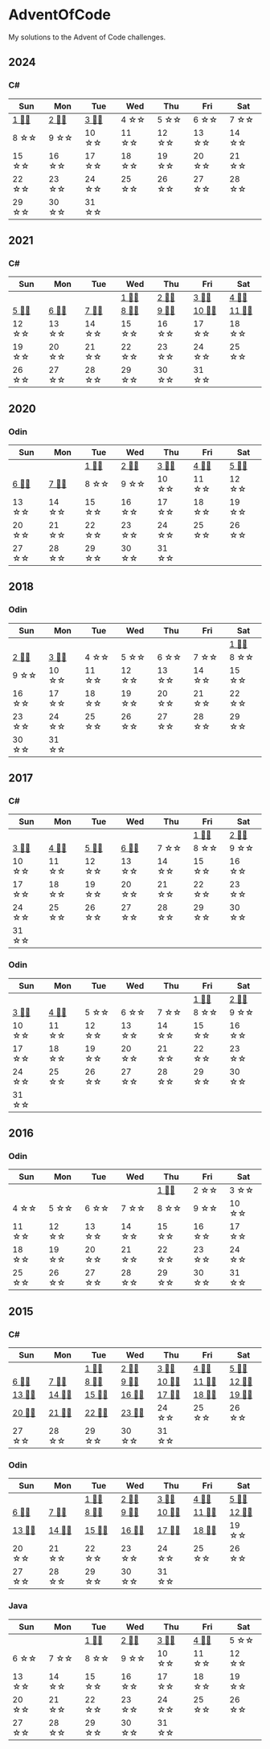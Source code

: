 # AdventOfCode
My solutions to the Advent of Code challenges.

## 2024
### C#
|Sun|Mon|Tue|Wed|Thu|Fri|Sat|
|---|---|---|---|---|---|---|
|[1 🌟🌟][2024d1csharp]|[2 🌟🌟][2024d2csharp]|[3 🌟🌟][2024d3csharp]|4 ☆☆|5 ☆☆|6 ☆☆|7 ☆☆|
8 ☆☆|9 ☆☆|10 ☆☆|11 ☆☆|12 ☆☆|13 ☆☆|14 ☆☆|
15 ☆☆|16 ☆☆|17 ☆☆|18 ☆☆|19 ☆☆|20 ☆☆|21 ☆☆|
22 ☆☆|23 ☆☆|24 ☆☆|25 ☆☆|26 ☆☆|27 ☆☆|28 ☆☆|
29 ☆☆|30 ☆☆|31 ☆☆|

[2024d1csharp]: https://github.com/SyndaKitty/AdventOfCode/blob/master/2024/C%23/day01/Program.cs
[2024d2csharp]: https://github.com/SyndaKitty/AdventOfCode/blob/master/2024/C%23/day02/Program.cs
[2024d3csharp]: https://github.com/SyndaKitty/AdventOfCode/blob/master/2024/C%23/day03/Program.cs

## 2021
### C#
|Sun|Mon|Tue|Wed|Thu|Fri|Sat|
|---|---|---|---|---|---|---|
||||[1 🌟🌟][2021d1csharp]|[2 🌟🌟][2021d2csharp]|[3 🌟🌟][2021d3csharp]|[4 🌟🌟][2021d4csharp]|
[5 🌟🌟][2021d5csharp]|[6 🌟🌟][2021d6csharp]|[7 🌟🌟][2021d7csharp]|[8 🌟🌟][2021d8csharp]|[9 🌟🌟][2021d9csharp]|[10 🌟🌟][2021d10csharp]|[11 🌟🌟][2021d11csharp]|
12 ☆☆|13 ☆☆|14 ☆☆|15 ☆☆|16 ☆☆|17 ☆☆|18 ☆☆|
19 ☆☆|20 ☆☆|21 ☆☆|22 ☆☆|23 ☆☆|24 ☆☆|25 ☆☆|
26 ☆☆|27 ☆☆|28 ☆☆|29 ☆☆|30 ☆☆|31 ☆☆|

[2021d1csharp]: https://github.com/SyndaKitty/AdventOfCode/blob/master/2021/C%23/day01/Program.cs
[2021d2csharp]: https://github.com/SyndaKitty/AdventOfCode/blob/master/2021/C%23/day02/Program.cs
[2021d3csharp]: https://github.com/SyndaKitty/AdventOfCode/blob/master/2021/C%23/day03/Program.cs
[2021d4csharp]: https://github.com/SyndaKitty/AdventOfCode/blob/master/2021/C%23/day04/Program.cs
[2021d5csharp]: https://github.com/SyndaKitty/AdventOfCode/blob/master/2021/C%23/day05/Program.cs
[2021d6csharp]: https://github.com/SyndaKitty/AdventOfCode/blob/master/2021/C%23/day06/Program.cs
[2021d7csharp]: https://github.com/SyndaKitty/AdventOfCode/blob/master/2021/C%23/day07/Program.cs
[2021d8csharp]: https://github.com/SyndaKitty/AdventOfCode/blob/master/2021/C%23/day08/Program.cs
[2021d9csharp]: https://github.com/SyndaKitty/AdventOfCode/blob/master/2021/C%23/day09/Program.cs
[2021d10csharp]: https://github.com/SyndaKitty/AdventOfCode/blob/master/2021/C%23/day10/Program.cs
[2021d11csharp]: https://github.com/SyndaKitty/AdventOfCode/blob/master/2021/C%23/day11/Program.cs

## 2020
### Odin
|Sun|Mon|Tue|Wed|Thu|Fri|Sat|
|---|---|---|---|---|---|---|
|||[1 🌟🌟][2020d1Odin]|[2 🌟🌟][2020d2Odin]|[3 🌟🌟][2020d3Odin]|[4 🌟🌟][2020d4Odin]|[5 🌟🌟][2020d5Odin]|
[6 🌟🌟][2020d6Odin]|[7 🌟🌟][2020d7Odin]|8 ☆☆|9 ☆☆|10 ☆☆|11 ☆☆|12 ☆☆|
13 ☆☆|14 ☆☆|15 ☆☆|16 ☆☆|17 ☆☆|18 ☆☆|19 ☆☆|
20 ☆☆|21 ☆☆|22 ☆☆|23 ☆☆|24 ☆☆|25 ☆☆|26 ☆☆|
27 ☆☆|28 ☆☆|29 ☆☆|30 ☆☆|31 ☆☆|

[2020d1Odin]: https://github.com/SyndaKitty/AdventOfCode/blob/master/2020/Odin/day01.odin
[2020d2Odin]: https://github.com/SyndaKitty/AdventOfCode/blob/master/2020/Odin/day02.odin
[2020d3Odin]: https://github.com/SyndaKitty/AdventOfCode/blob/master/2020/Odin/day03.odin
[2020d4Odin]: https://github.com/SyndaKitty/AdventOfCode/blob/master/2020/Odin/day04.odin
[2020d5Odin]: https://github.com/SyndaKitty/AdventOfCode/blob/master/2020/Odin/day05.odin
[2020d6Odin]: https://github.com/SyndaKitty/AdventOfCode/blob/master/2020/Odin/day06.odin
[2020d7Odin]: https://github.com/SyndaKitty/AdventOfCode/blob/master/2020/Odin/day07.odin

## 2018
### Odin
|Sun|Mon|Tue|Wed|Thu|Fri|Sat|
|---|---|---|---|---|---|---|
|||||||[1 🌟🌟][2018d1Odin]|
[2 🌟🌟][2018d2Odin]|[3 🌟🌟][2018d3Odin]|4 ☆☆|5 ☆☆|6 ☆☆|7 ☆☆|8 ☆☆|
9 ☆☆|10 ☆☆|11 ☆☆|12 ☆☆|13 ☆☆|14 ☆☆|15 ☆☆|
16 ☆☆|17 ☆☆|18 ☆☆|19 ☆☆|20 ☆☆|21 ☆☆|22 ☆☆|
23 ☆☆|24 ☆☆|25 ☆☆|26 ☆☆|27 ☆☆|28 ☆☆|29 ☆☆|
30 ☆☆|31 ☆☆|

[2018d1Odin]: https://github.com/SyndaKitty/AdventOfCode/blob/master/2018/Odin/day01.odin
[2018d2Odin]: https://github.com/SyndaKitty/AdventOfCode/blob/master/2018/Odin/day02.odin
[2018d3Odin]: https://github.com/SyndaKitty/AdventOfCode/blob/master/2018/Odin/day03.odin

## 2017
### C#
|Sun|Mon|Tue|Wed|Thu|Fri|Sat|
|---|---|---|---|---|---|---|
||||||[1 🌟🌟][2017d1csharp]|[2 🌟🌟][2017d2csharp]|
[3 🌟🌟][2017d3csharp]|[4 🌟🌟][2017d4csharp]|[5 🌟🌟][2017d5csharp]|[6 🌟🌟][2017d6csharp]|7 ☆☆|8 ☆☆|9 ☆☆|
10 ☆☆|11 ☆☆|12 ☆☆|13 ☆☆|14 ☆☆|15 ☆☆|16 ☆☆|
17 ☆☆|18 ☆☆|19 ☆☆|20 ☆☆|21 ☆☆|22 ☆☆|23 ☆☆|
24 ☆☆|25 ☆☆|26 ☆☆|27 ☆☆|28 ☆☆|29 ☆☆|30 ☆☆|
31 ☆☆|

[2017d1csharp]: https://github.com/SyndaKitty/AdventOfCode/blob/master/2017/C%23/day01/Program.cs
[2017d2csharp]: https://github.com/SyndaKitty/AdventOfCode/blob/master/2017/C%23/day02/Program.cs
[2017d3csharp]: https://github.com/SyndaKitty/AdventOfCode/blob/master/2017/C%23/day03/Program.cs
[2017d4csharp]: https://github.com/SyndaKitty/AdventOfCode/blob/master/2017/C%23/day04/Program.cs
[2017d5csharp]: https://github.com/SyndaKitty/AdventOfCode/blob/master/2017/C%23/day05/Program.cs
[2017d6csharp]: https://github.com/SyndaKitty/AdventOfCode/blob/master/2017/C%23/day06/Program.cs

### Odin
|Sun|Mon|Tue|Wed|Thu|Fri|Sat|
|---|---|---|---|---|---|---|
||||||[1 🌟🌟][2017d1Odin]|[2 🌟🌟][2017d2Odin]|
[3 🌟🌟][2017d3Odin]|[4 🌟🌟][2017d4Odin]|5 ☆☆|6 ☆☆|7 ☆☆|8 ☆☆|9 ☆☆|
10 ☆☆|11 ☆☆|12 ☆☆|13 ☆☆|14 ☆☆|15 ☆☆|16 ☆☆|
17 ☆☆|18 ☆☆|19 ☆☆|20 ☆☆|21 ☆☆|22 ☆☆|23 ☆☆|
24 ☆☆|25 ☆☆|26 ☆☆|27 ☆☆|28 ☆☆|29 ☆☆|30 ☆☆|
31 ☆☆|

[2017d1Odin]: https://github.com/SyndaKitty/AdventOfCode/blob/master/2017/Odin/day01.odin
[2017d2Odin]: https://github.com/SyndaKitty/AdventOfCode/blob/master/2017/Odin/day02.odin
[2017d3Odin]: https://github.com/SyndaKitty/AdventOfCode/blob/master/2017/Odin/day03.odin
[2017d4Odin]: https://github.com/SyndaKitty/AdventOfCode/blob/master/2017/Odin/day04.odin

## 2016
### Odin
|Sun|Mon|Tue|Wed|Thu|Fri|Sat|
|---|---|---|---|---|---|---|
|||||[1 🌟🌟][2016d1Odin]|2 ☆☆|3 ☆☆|
4 ☆☆|5 ☆☆|6 ☆☆|7 ☆☆|8 ☆☆|9 ☆☆|10 ☆☆|
11 ☆☆|12 ☆☆|13 ☆☆|14 ☆☆|15 ☆☆|16 ☆☆|17 ☆☆|
18 ☆☆|19 ☆☆|20 ☆☆|21 ☆☆|22 ☆☆|23 ☆☆|24 ☆☆|
25 ☆☆|26 ☆☆|27 ☆☆|28 ☆☆|29 ☆☆|30 ☆☆|31 ☆☆|


[2016d1Odin]: https://github.com/SyndaKitty/AdventOfCode/blob/master/2016/Odin/day01.odin

## 2015
### C#
|Sun|Mon|Tue|Wed|Thu|Fri|Sat|
|---|---|---|---|---|---|---|
|||[1 🌟🌟][2015d1csharp]|[2 🌟🌟][2015d2csharp]|[3 🌟🌟][2015d3csharp]|[4 🌟🌟][2015d4csharp]|[5 🌟🌟][2015d5csharp]|
[6 🌟🌟][2015d6csharp]|[7 🌟🌟][2015d7csharp]|[8 🌟🌟][2015d8csharp]|[9 🌟🌟][2015d9csharp]|[10 🌟🌟][2015d10csharp]|[11 🌟🌟][2015d11csharp]|[12 🌟🌟][2015d12csharp]|
[13 🌟🌟][2015d13csharp]|[14 🌟🌟][2015d14csharp]|[15 🌟🌟][2015d15csharp]|[16 🌟🌟][2015d16csharp]|[17 🌟🌟][2015d17csharp]|[18 🌟🌟][2015d18csharp]|[19 🌟🌟][2015d19csharp]|
[20 🌟🌟][2015d20csharp]|[21 🌟🌟][2015d21csharp]|[22 🌟🌟][2015d22csharp]|[23 🌟🌟][2015d23csharp]|24 ☆☆|25 ☆☆|26 ☆☆|
27 ☆☆|28 ☆☆|29 ☆☆|30 ☆☆|31 ☆☆|

[2015d1csharp]: https://github.com/SyndaKitty/AdventOfCode/blob/master/2015/C%23/day01/Program.cs
[2015d2csharp]: https://github.com/SyndaKitty/AdventOfCode/blob/master/2015/C%23/day02/Program.cs
[2015d3csharp]: https://github.com/SyndaKitty/AdventOfCode/blob/master/2015/C%23/day03/Program.cs
[2015d4csharp]: https://github.com/SyndaKitty/AdventOfCode/blob/master/2015/C%23/day04/Program.cs
[2015d5csharp]: https://github.com/SyndaKitty/AdventOfCode/blob/master/2015/C%23/day05/Program.cs
[2015d6csharp]: https://github.com/SyndaKitty/AdventOfCode/blob/master/2015/C%23/day06/Program.cs
[2015d7csharp]: https://github.com/SyndaKitty/AdventOfCode/blob/master/2015/C%23/day07/Program.cs
[2015d8csharp]: https://github.com/SyndaKitty/AdventOfCode/blob/master/2015/C%23/day08/Program.cs
[2015d9csharp]: https://github.com/SyndaKitty/AdventOfCode/blob/master/2015/C%23/day09/Program.cs
[2015d10csharp]: https://github.com/SyndaKitty/AdventOfCode/blob/master/2015/C%23/day10/Program.cs
[2015d11csharp]: https://github.com/SyndaKitty/AdventOfCode/blob/master/2015/C%23/day11/Program.cs
[2015d12csharp]: https://github.com/SyndaKitty/AdventOfCode/blob/master/2015/C%23/day12/Program.cs
[2015d13csharp]: https://github.com/SyndaKitty/AdventOfCode/blob/master/2015/C%23/day13/Program.cs
[2015d14csharp]: https://github.com/SyndaKitty/AdventOfCode/blob/master/2015/C%23/day14/Program.cs
[2015d15csharp]: https://github.com/SyndaKitty/AdventOfCode/blob/master/2015/C%23/day15/Program.cs
[2015d16csharp]: https://github.com/SyndaKitty/AdventOfCode/blob/master/2015/C%23/day16/Program.cs
[2015d17csharp]: https://github.com/SyndaKitty/AdventOfCode/blob/master/2015/C%23/day17/Program.cs
[2015d18csharp]: https://github.com/SyndaKitty/AdventOfCode/blob/master/2015/C%23/day18/Program.cs
[2015d19csharp]: https://github.com/SyndaKitty/AdventOfCode/blob/master/2015/C%23/day19/Program.cs
[2015d20csharp]: https://github.com/SyndaKitty/AdventOfCode/blob/master/2015/C%23/day20/Program.cs
[2015d21csharp]: https://github.com/SyndaKitty/AdventOfCode/blob/master/2015/C%23/day21/Program.cs
[2015d22csharp]: https://github.com/SyndaKitty/AdventOfCode/blob/master/2015/C%23/day22/Program.cs
[2015d23csharp]: https://github.com/SyndaKitty/AdventOfCode/blob/master/2015/C%23/day23/Program.cs

### Odin
|Sun|Mon|Tue|Wed|Thu|Fri|Sat|
|---|---|---|---|---|---|---|
|||[1 🌟🌟][2015d1Odin]|[2 🌟🌟][2015d2Odin]|[3 🌟🌟][2015d3Odin]|[4 🌟🌟][2015d4Odin]|[5 🌟🌟][2015d5Odin]|
[6 🌟🌟][2015d6Odin]|[7 🌟🌟][2015d7Odin]|[8 🌟🌟][2015d8Odin]|[9 🌟🌟][2015d9Odin]|[10 🌟🌟][2015d10Odin]|[11 🌟🌟][2015d11Odin]|[12 🌟🌟][2015d12Odin]|
[13 🌟🌟][2015d13Odin]|[14 🌟🌟][2015d14Odin]|[15 🌟🌟][2015d15Odin]|[16 🌟🌟][2015d16Odin]|[17 🌟🌟][2015d17Odin]|[18 🌟🌟][2015d18Odin]|19 ☆☆|
20 ☆☆|21 ☆☆|22 ☆☆|23 ☆☆|24 ☆☆|25 ☆☆|26 ☆☆|
27 ☆☆|28 ☆☆|29 ☆☆|30 ☆☆|31 ☆☆|

[2015d1Odin]: https://github.com/SyndaKitty/AdventOfCode/blob/master/2015/Odin/day01.odin
[2015d2Odin]: https://github.com/SyndaKitty/AdventOfCode/blob/master/2015/Odin/day02.odin
[2015d3Odin]: https://github.com/SyndaKitty/AdventOfCode/blob/master/2015/Odin/day03.odin
[2015d4Odin]: https://github.com/SyndaKitty/AdventOfCode/blob/master/2015/Odin/day04.odin
[2015d5Odin]: https://github.com/SyndaKitty/AdventOfCode/blob/master/2015/Odin/day05.odin
[2015d6Odin]: https://github.com/SyndaKitty/AdventOfCode/blob/master/2015/Odin/day06.odin
[2015d7Odin]: https://github.com/SyndaKitty/AdventOfCode/blob/master/2015/Odin/day07.odin
[2015d8Odin]: https://github.com/SyndaKitty/AdventOfCode/blob/master/2015/Odin/day08.odin
[2015d9Odin]: https://github.com/SyndaKitty/AdventOfCode/blob/master/2015/Odin/day09.odin
[2015d10Odin]: https://github.com/SyndaKitty/AdventOfCode/blob/master/2015/Odin/day10.odin
[2015d11Odin]: https://github.com/SyndaKitty/AdventOfCode/blob/master/2015/Odin/day11.odin
[2015d12Odin]: https://github.com/SyndaKitty/AdventOfCode/blob/master/2015/Odin/day12.odin
[2015d13Odin]: https://github.com/SyndaKitty/AdventOfCode/blob/master/2015/Odin/day13.odin
[2015d14Odin]: https://github.com/SyndaKitty/AdventOfCode/blob/master/2015/Odin/day14.odin
[2015d15Odin]: https://github.com/SyndaKitty/AdventOfCode/blob/master/2015/Odin/day15.odin
[2015d16Odin]: https://github.com/SyndaKitty/AdventOfCode/blob/master/2015/Odin/day16.odin
[2015d17Odin]: https://github.com/SyndaKitty/AdventOfCode/blob/master/2015/Odin/day17.odin
[2015d18Odin]: https://github.com/SyndaKitty/AdventOfCode/blob/master/2015/Odin/day18.odin

### Java
|Sun|Mon|Tue|Wed|Thu|Fri|Sat|
|---|---|---|---|---|---|---|
|||[1 🌟🌟][2015d1Java]|[2 🌟🌟][2015d2Java]|[3 🌟🌟][2015d3Java]|[4 🌟🌟][2015d4Java]|5 ☆☆|
6 ☆☆|7 ☆☆|8 ☆☆|9 ☆☆|10 ☆☆|11 ☆☆|12 ☆☆|
13 ☆☆|14 ☆☆|15 ☆☆|16 ☆☆|17 ☆☆|18 ☆☆|19 ☆☆|
20 ☆☆|21 ☆☆|22 ☆☆|23 ☆☆|24 ☆☆|25 ☆☆|26 ☆☆|
27 ☆☆|28 ☆☆|29 ☆☆|30 ☆☆|31 ☆☆|

[2015d1Java]: https://github.com/SyndaKitty/AdventOfCode/blob/master/2015/Java/Day1.java
[2015d2Java]: https://github.com/SyndaKitty/AdventOfCode/blob/master/2015/Java/Day2.java
[2015d3Java]: https://github.com/SyndaKitty/AdventOfCode/blob/master/2015/Java/Day3.java
[2015d4Java]: https://github.com/SyndaKitty/AdventOfCode/blob/master/2015/Java/Day4.java


